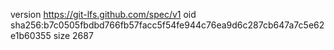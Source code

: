 version https://git-lfs.github.com/spec/v1
oid sha256:b7c0505fbdbd766fb57facc5f54fe944c76ea9d6c287cb647a7c5e62e1b60355
size 2687
